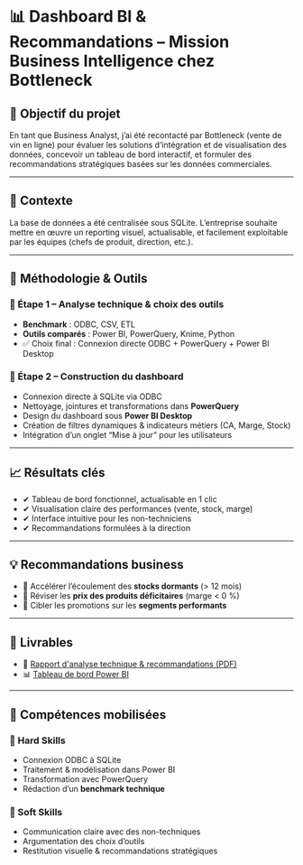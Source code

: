 # 📊 Dashboard BI & Recommandations – Mission Business Intelligence chez Bottleneck

## 🎯 Objectif du projet

En tant que Business Analyst, j’ai été recontacté par Bottleneck (vente de vin en ligne) pour évaluer les solutions d’intégration et de visualisation des données, concevoir un tableau de bord interactif, et formuler des recommandations stratégiques basées sur les données commerciales.

---

## 🏢 Contexte

La base de données a été centralisée sous SQLite. L’entreprise souhaite mettre en œuvre un reporting visuel, actualisable, et facilement exploitable par les équipes (chefs de produit, direction, etc.).

---

## 🧩 Méthodologie & Outils

### 🔹 Étape 1 – Analyse technique & choix des outils

- **Benchmark** : ODBC, CSV, ETL
- **Outils comparés** : Power BI, PowerQuery, Knime, Python
- ✅ Choix final : Connexion directe ODBC + PowerQuery + Power BI Desktop

### 🔹 Étape 2 – Construction du dashboard

- Connexion directe à SQLite via ODBC
- Nettoyage, jointures et transformations dans **PowerQuery**
- Design du dashboard sous **Power BI Desktop**
- Création de filtres dynamiques & indicateurs métiers (CA, Marge, Stock)
- Intégration d’un onglet “Mise à jour” pour les utilisateurs

---

## 📈 Résultats clés

- ✔ Tableau de bord fonctionnel, actualisable en 1 clic
- ✔ Visualisation claire des performances (vente, stock, marge)
- ✔ Interface intuitive pour les non-techniciens
- ✔ Recommandations formulées à la direction

---

## 💡 Recommandations business

- 🔄 Accélérer l’écoulement des **stocks dormants** (> 12 mois)
- 💸 Réviser les **prix des produits déficitaires** (marge < 0 %)
- 🎯 Cibler les promotions sur les **segments performants**

---

## 📁 Livrables

- 📄 [Rapport d'analyse technique & recommandations (PDF)](./Vatin_Antoine_1_rapport-042025.pdf)
- 📊 [Tableau de bord Power BI](./Vatin_Antoine_2_tableau_042025.pbix)

---

## 🧠 Compétences mobilisées

### 🔧 Hard Skills
- Connexion ODBC à SQLite
- Traitement & modélisation dans Power BI
- Transformation avec PowerQuery
- Rédaction d’un **benchmark technique**

### 🤝 Soft Skills
- Communication claire avec des non-techniques
- Argumentation des choix d’outils
- Restitution visuelle & recommandations stratégiques
